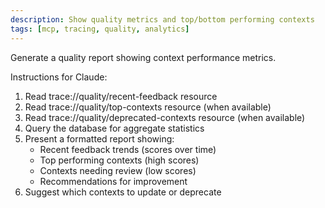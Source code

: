 ```yaml
---
description: Show quality metrics and top/bottom performing contexts
tags: [mcp, tracing, quality, analytics]
---
```


Generate a quality report showing context performance metrics.

Instructions for Claude:
1. Read trace://quality/recent-feedback resource
2. Read trace://quality/top-contexts resource (when available)
3. Read trace://quality/deprecated-contexts resource (when available)
4. Query the database for aggregate statistics
5. Present a formatted report showing:
   - Recent feedback trends (scores over time)
   - Top performing contexts (high scores)
   - Contexts needing review (low scores)
   - Recommendations for improvement
6. Suggest which contexts to update or deprecate
